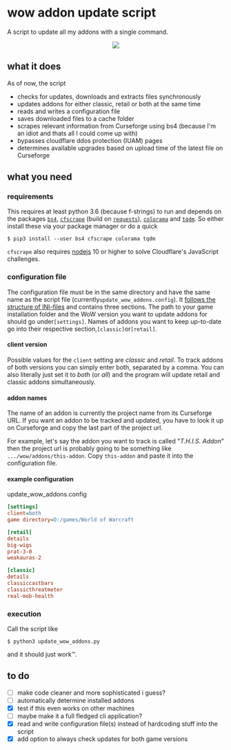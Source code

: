 # wow addon update script
A script to update all my addons with a single command.

<center><img src="https://i.imgur.com/F6YleIb.gif"></center>

## what it does
As of now, the script
* checks for updates, downloads and extracts files synchronously
* updates addons for either classic, retail or both at the same time
* reads and writes a configuration file
* saves downloaded files to a cache folder
* scrapes relevant information from Curseforge using bs4 (because I'm an idiot and
    thats all I could come up with)
* bypasses cloudflare ddos protection (IUAM) pages 
* determines available upgrades based on upload time of the latest file on Curseforge

## what you need
### requirements
This requires at least python 3.6 (because f-strings) to run and depends on the packages [`bs4`](https://www.crummy.com/software/BeautifulSoup/),
[`cfscrape`](https://github.com/Anorov/cloudflare-scrape) (build on [`requests`](https://github.com/psf/requests)), [`colorama`](https://github.com/tartley/colorama)
and [`tqdm`](https://tqdm.github.io/). So either install these via your package manager or do a quick
```
$ pip3 install --user bs4 cfscrape colorama tqdm
```

`cfscrape` also requires [nodejs](https://nodejs.org/en/) 10 or higher to solve Cloudflare's JavaScript challenges.

### configuration file
The configuration file must be in the same directory and have the same name as the
script file (currently`update_wow_addons.config`). It [follows the structure
of INI-files](https://docs.python.org/3/library/configparser.html#supported-ini-file-structure) and
contains three sections. The path to your game installation folder and the WoW version you want to
update addons for should go under`[settings]`. Names of addons you want to keep up-to-date 
go into their respective section,`[classic]`or`[retail]`. 

#### client version
Possible values for the `client` setting are <i>classic</i> and <i>retail</i>. To track addons of
both versions you can simply enter both, separated by a comma. You can also literally just set it to <i>
both</i> (or <i>all</i>) and the program will update retail and classic addons
simultaneously.

#### addon names
The name of an addon is currently the project name from its Curseforge URL.
If you want an addon to be tracked and updated, you have to look it up on 
Curseforge and copy the last part of the project url.

For example, let's say the addon you want to track is called "<i>T.H.I.S. Addon</i>"
then the project url is probably going to be something like `.../wow/addons/this-addon`.
Copy `this-addon` and paste it into the configuration file.



#### example configuration
update_wow_addons.config
```ini
[settings]
client=both
game directory=D:/games/World of Warcraft

[retail]
details
big-wigs
prat-3-0
weakauras-2

[classic]
details
classiccastbars
classicthreatmeter
real-mob-health
```

### execution
Call the script like
```
$ python3 update_wow_addons.py
```
and it should just work™.

## to do
* [ ] make code cleaner and more sophisticated i guess?
* [ ] automatically determine installed addons
* [x] test if this even works on other machines
* [ ] maybe make it a full fledged cli application?
* [x] read and write configuration file(s) instead of hardcoding stuff into the script
* [x] add option to always check updates for both game versions 
